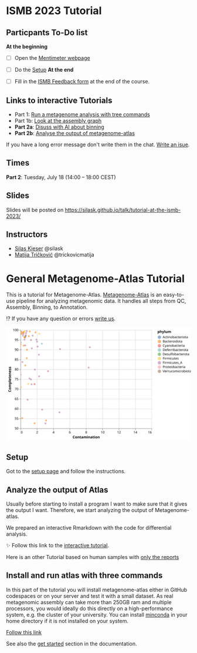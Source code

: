 [Binder_Rstudio]: https://rstudio.cloud/project/2975573

<!-- https://mybinder.org/v2/gh/metagenome-atlas/BinderTutorial/R?urlpath=git-pull%3Frepo%3Dhttps%253A%252F%252Fgithub.com%252Fmetagenome-atlas%252FTutorial%26urlpath%3Drstudio%252F%26branch%3Dmaster -->

[Binder_Jupyter]: https://mybinder.org/v2/gh/metagenome-atlas/BinderTutorial/Python?urlpath=git-pull%3Frepo%3Dhttps%253A%252F%252Fgithub.com%252Fmetagenome-atlas%252FTutorial%26urlpath%3Dlab%252Ftree%252FTutorial%252F%26branch%3Dmaster
[chat]: https://github.com/metagenome-atlas/Tutorial/issues




# ISMB 2023 Tutorial


## Particpants To-Do list
**At the beginning**
- [ ] Open the [Mentimeter webpage](https://www.menti.com/almxgknfw2bg)
- [ ] Do the [Setup](https://github.com/metagenome-atlas/Tutorial/blob/master/Setup.md)
**At the end**
- [ ] Fill in the [ISMB Feedback form](https://docs.google.com/forms/d/e/1FAIpQLSf_0RTzbDDMYLoB6sshSJ_uKtbTrC1xESEknfIexsdboh7lHA/viewform) at the end of the course.


## Links to interactive Tutorials

- Part 1: [Run a metagenome analysis with tree commands](https://metagenome-atlas.shinyapps.io/TryAtlas)
- Part 1b: [Look at the assembly graph](https://metagenome-atlas.shinyapps.io/Output_human/#section-look-at-the-assembly-graph.)
- **Part 2a**: [Disuss with AI about binning ](https://metagenome-atlas.shinyapps.io/Output_human/#section-quality-metrics)
- **Part 2b**: [Analyse the output of metagenome-atlas](https://metagenome-atlas.shinyapps.io/Part2) 

If you have a long error message don't write them in the chat. [Write an isue][chat].


## Times
<!--
**Part 1**: Monday, July 17 (14:00 – 18:00 CEST)


| CEST  |                 | Day 1                                                   |
| ----- | --------------- | ------------------------------------------------------- |
| 14:00 |                 | Hello and setup (see to-do list above)                  |
| 14:15 |                 | Objectives                                              |
| 14:30 | Lecture         | Introduction Metagenomic                                |
| 14:45 | Lecture         | Overview reference-based or assembly-based metagenomics |
| 15:00 | Lecture         | Q & A                                                   |
| 15:15 | Tutorial        | Tutorial part 1                                         |
| 15:30 | Tutorial        |                                                         |
| 15:45 | Tutorial        |                                                         |
| 16:00 | **Break**       |                                                         |
| 16:15 |                 |                                                         |
| 16:30 | Tutorial        | Solution to tutorial                                    |
| 16:45 | Lecture         | Assembly                                                |
| 17:00 | Guided Tutorial | Assembly graph                                          |
| 17:15 | Tutorial        | Tutorial part 1                                         |
| 17:30 | Tutorial        |                                                         |
| 17:45 | Lecture         | Example of a study with Atlas                           |
| 18:00 | End             |                                                         |
-->

**Part 2**: Tuesday, July 18 (14:00 – 18:00 CEST)

## Slides
Slides will be posted on https://silask.github.io/talk/tutorial-at-the-ismb-2023/

## Instructors

- [Silas Kieser](https://silask.github.io/) @silask
- [Matija Tričković](https://www.linkedin.com/in/trickovicmatija) @trickovicmatija



# General Metagenome-Atlas Tutorial

This is a tutorial for Metagenome-Atlas. [Metagenome-Atlas](https://metagenome-atlas.github.io/) is an easy-to-use pipeline for analyzing metagenomic data. It handles all steps from QC, Assembly, Binning, to Annotation.

:interrobang: If you have any question or errors [write us][chat].


![checkmquality](Tutorial/images/quality.svg)


## Setup

Got to the [setup page](Setup.md) and follow the instructions.


## Analyze the output of Atlas

Usually before starting to install a program I want to make sure that it gives the output I want.
Therefore, we start analyzing the output of Metagenome-atlas.

We prepared an interactive Rmarkdown with the code for differential analysis. 

:sparkles: Follow this link to the [interactive tutorial](https://metagenome-atlas.shinyapps.io/Part2).


Here is an other Tutorial based on human samples with [only the reports](https://metagenome-atlas.shinyapps.io/Output_human)

<!--


![Picture of obese mice](https://upload.wikimedia.org/wikipedia/commons/0/0b/Fatmouse.jpg)


Click on the links below:

[Rstudio][Binder_Rstudio]          [Jupyter][Binder_Jupyter]

If something doesn't work, [let us know][chat].

### Run the code on your computer
If you want to run this code on your machine. 
Download this repo either as zip or with `git clone`. In the directories `Python` and `R` are dedicated scripts to install the necessary packages to run the code. 

-->

## Install and run atlas with three commands

In this part of the tutorial you will install metagenome-atlas either in GitHub codespaces or on your server and test it with a small dataset.
As real metagenomic assembly can take more than 250GB ram and multiple processors, you would ideally do this directly on a high-performance system, e.g. the cluster of your university. You can install [minconda](https://docs.conda.io/en/latest/miniconda.html) in your home directory if it is not installed on your system.

[Follow this link](https://metagenome-atlas.shinyapps.io/TryAtlas)


See also the [get started](https://metagenome-atlas.readthedocs.io/en/latest/usage/getting_started.html#install-metagenome-atlas) section in the documentation.



<!--
[This cool report](http://htmlpreview.github.io/?https://github.com/metagenome-atlas/Tutorial/blob/master/Example/Results/Summary.html):sparkles: shows the most interesting output of Atlas.


Metagenome-Atlas produces a lot of other outputs from the QC and assembly steps. They are  summarized reports such as these ones:
- [QC_report](https://metagenome-atlas.readthedocs.io/en/latest/_static/QC_report.html)
- [assembly report](https://metagenome-atlas.readthedocs.io/en/latest/_static/assembly_report.html).
-->

